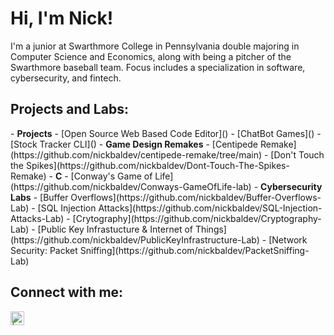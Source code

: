 <h1>Hi, I'm Nick! </h1>
I'm a junior at Swarthmore College in Pennsylvania double majoring in Computer Science and Economics, along with being a pitcher of the Swarthmore baseball team. Focus includes a specialization in software, cybersecurity, and fintech. 


<h2> Projects and Labs:</h2>
- <b>Projects</b>
  - [Open Source Web Based Code Editor]()
  - [ChatBot Games]()
  - [Stock Tracker CLI]()
- <b>Game Design Remakes</b>
  - [Centipede Remake](https://github.com/nickbaldev/centipede-remake/tree/main)
  - [Don't Touch the Spikes](https://github.com/nickbaldev/Dont-Touch-The-Spikes-Remake)
- <b>C</b>
  - [Conway's Game of Life](https://github.com/nickbaldev/Conways-GameOfLife-lab)
- <b>Cybersecurity Labs</b>
  - [Buffer Overflows](https://github.com/nickbaldev/Buffer-Overflows-Lab)
  - [SQL Injection Attacks](https://github.com/nickbaldev/SQL-Injection-Attacks-Lab)
  - [Crytography](https://github.com/nickbaldev/Cryptography-Lab)
  - [Public Key Infrastucture & Internet of Things](https://github.com/nickbaldev/PublicKeyInfrastructure-Lab)
  - [Network Security: Packet Sniffing](https://github.com/nickbaldev/PacketSniffing-Lab)



<h2> Connect with me:</h2>

[<img align="left" alt=" | LinkedIn" width="22px" src="https://cdn.jsdelivr.net/npm/simple-icons@v3/icons/linkedin.svg" />][linkedin]

[linkedin]: https://linkedin.com/in/
